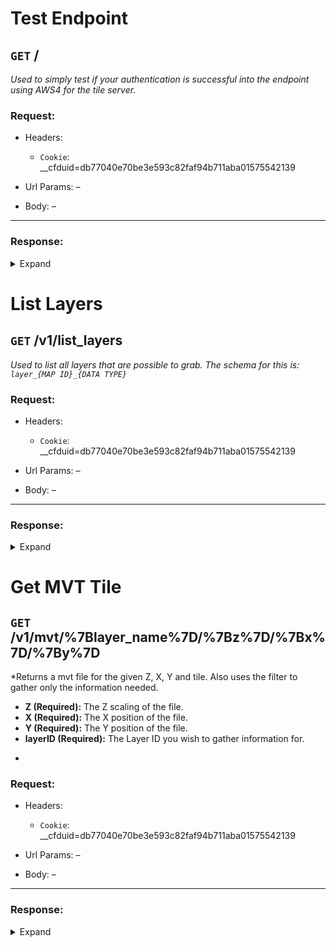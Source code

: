 # Test Endpoint
## `GET` /

*Used to simply test if your authentication is successful into the endpoint using AWS4 for the tile server.*

### Request:

+ Headers:
    + `Cookie`: __cfduid=db77040e70be3e593c82faf94b711aba01575542139

+ Url Params:
    –

+ Body:
    –

***



### Response:

<details>
<summary>Expand</summary>

```
{
	"message":"Welcome to the My Asset Map Tile Server",
	"error":"",
	"statusCode":200
}
```
</details>


# List Layers
## `GET` /v1/list_layers

*Used to list all layers that are possible to grab. The schema for this is: `layer_{MAP ID}_{DATA TYPE}`*

### Request:

+ Headers:
    + `Cookie`: __cfduid=db77040e70be3e593c82faf94b711aba01575542139

+ Url Params:
    –

+ Body:
    –

***



### Response:

<details>
<summary>Expand</summary>

```
[
    {
        "f_table_catalog": "myassetmapv2_layers",
        "f_table_schema": "public",
        "f_table_name": "layer_1_lottingareas",
        "f_geometry_column": "geom",
        "coord_dimension": 2,
        "srid": 0,
        "type": "GEOMETRY"
    },
    {
        "f_table_catalog": "myassetmapv2_layers",
        "f_table_schema": "public",
        "f_table_name": "layer_1_global",
        "f_geometry_column": "geom",
        "coord_dimension": 2,
        "srid": 0,
        "type": "GEOMETRY"
    },
    {
        "f_table_catalog": "myassetmapv2_layers",
        "f_table_schema": "public",
        "f_table_name": "layer_1_user",
        "f_geometry_column": "geom",
        "coord_dimension": 2,
        "srid": 0,
        "type": "GEOMETRY"
    }
]
```
</details>


# Get MVT Tile
## `GET` /v1/mvt/%7Blayer_name%7D/%7Bz%7D/%7Bx%7D/%7By%7D

*Returns a mvt file for the given Z, X, Y and tile. Also uses the filter to gather only the information needed.

- **Z (Required):** The Z scaling of the file.
- **X (Required):** The X position of the file.
- **Y (Required):** The Y position of the file.
- **layerID (Required):** The Layer ID you wish to gather information for.
*

### Request:

+ Headers:
    + `Cookie`: __cfduid=db77040e70be3e593c82faf94b711aba01575542139

+ Url Params:
    –

+ Body:
    –

***



### Response:

<details>
<summary>Expand</summary>

```
{
    "statusCode": 400,
    "error": "Bad Request",
    "message": "params.z should be integer, params.x should be integer, params.y should be integer"
}
```
</details>


